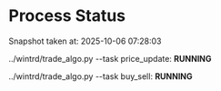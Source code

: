 # Process Status

Snapshot taken at: 2025-10-06 07:28:03

../wintrd/trade_algo.py --task price_update: **RUNNING**

../wintrd/trade_algo.py --task buy_sell: **RUNNING**

